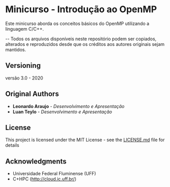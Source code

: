 # Minicurso - Introdução ao OpenMP

Este minicurso aborda os conceitos básicos do OpenMP utilizando a linguagem C/C++.

-- Todos os arquivos disponíveis neste repositório podem ser copiados, alterados e reproduzidos desde que os créditos aos autores originais sejam mantidos.  

## Versioning

versão 3.0 - 2020

## Original Authors

* **Leonardo Araujo** - *Desenvolvimento e Apresentação*
* **Luan Teylo** - *Desenvolvimento e Apresentação*

## License

This project is licensed under the MIT License - see the [LICENSE.md](LICENSE.md) file for details

## Acknowledgments

* Universidade Federal Fluminense (UFF) 
* C+HPC (http://cloud.ic.uff.br/)

